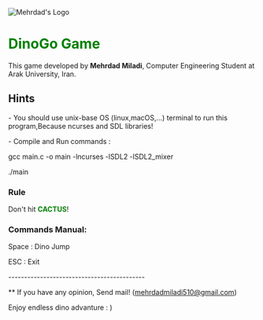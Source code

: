 ![Mehrdad's Logo](https://s3.ca-central-1.amazonaws.com/logojoy/logos/209515834/noBgColor.png?18073.700000001118)
# <font color="green">DinoGo Game</font>

This game developed by **Mehrdad Miladi**, Computer Engineering Student at Arak University, Iran.

## Hints

\- You should use unix-base OS (linux,macOS,...) terminal to run this program,Because ncurses and SDL libraries!

\- Compile and Run commands :

gcc main.c -o main -lncurses -lSDL2 -lSDL2_mixer

./main




### Rule
Don't hit <font color="green">**CACTUS**</font>!

### Commands Manual:
Space : Dino Jump

ESC : Exit


_-_-_-_-_-_-_-_-_-_-_-_-_-_-_-_-_-_-_-_-_-_-_-_-_-_-_-_-_-_-_-_-_-_-_-_-_-_-_-_-_-_-_-_

** If you have any opinion, Send mail! (mehrdadmiladi510@gmail.com)

Enjoy endless dino advanture : )